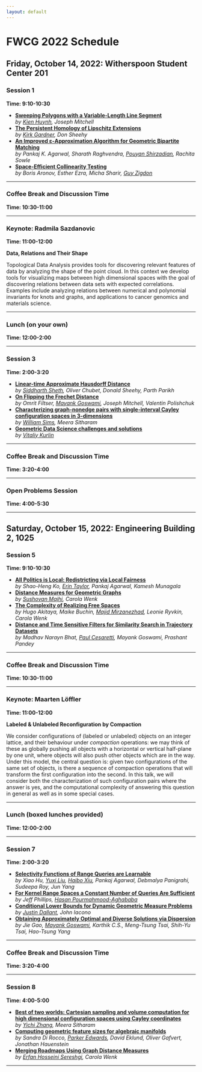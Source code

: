 ```yaml
---
layout: default
---
```


# FWCG 2022 Schedule




## Friday, October 14, 2022: Witherspoon Student Center 201
### Session 1
**Time: 9:10-10:30**  

- **<a href="abstracts/FWCG2022_paper_525.pdf">Sweeping Polygons with a Variable-Length Line Segment</a>**  
 *by <u>Kien Huynh</u>, Joseph Mitchell*
- **<a href="abstracts/FWCG2022_paper_1355.pdf">The Persistent Homology of Lipschitz Extensions</a>**  
 *by <u>Kirk Gardner</u>, Don Sheehy*
- **<a href="abstracts/FWCG2022_paper_2117.pdf">An Improved ε-Approximation Algorithm for Geometric Bipartite Matching</a>**  
 *by Pankaj K. Agarwal, Sharath Raghvendra, <u>Pouyan Shirzadian</u>, Rachita Sowle*
- **<a href="abstracts/FWCG2022_paper_3677.pdf">Space-Efficient Collinearity Testing</a>**  
 *by Boris Aronov, Esther Ezra, Micha Sharir, <u>Guy Zigdon</u>*


---
### Coffee Break and Discussion Time
**Time: 10:30-11:00**  



---
### Keynote: Radmila Sazdanovic
**Time: 11:00-12:00**  

**Data, Relations and Their Shape**  

Topological Data Analysis provides tools for discovering relevant features of data by analyzing the shape of the point cloud. In this context we develop tools for visualizing maps between high dimensional spaces with the goal of discovering relations between data sets with expected correlations. Examples include analyzing relations between numerical and polynomial invariants for knots and graphs, and applications to cancer genomics and materials science.



---
### Lunch (on your own)
**Time: 12:00-2:00**  



---
### Session 3
**Time: 2:00-3:20**  

- **<a href="abstracts/FWCG2022_paper_4511.pdf">Linear-time Approximate Hausdorff Distance</a>**  
 *by <u>Siddharth Sheth</u>, Oliver Chubet, Donald Sheehy, Parth Parikh*
- **<a href="abstracts/FWCG2022_paper_3346.pdf">On Flipping the Frechet Distance</a>**  
 *by Omrit Filtser, <u>Mayank Goswami</u>, Joseph Mitchell, Valentin Polishchuk*
- **<a href="abstracts/FWCG2022_paper_3521.pdf">Characterizing graph-nonedge pairs with single-interval Cayley configuration spaces in 3-dimensions</a>**  
 *by <u>William Sims</u>, Meera Sitharam*
- **<a href="abstracts/FWCG2022_paper_6291.pdf">Geometric Data Science challenges and solutions</a>**  
 *by <u>Vitaliy Kurlin</u>*


---
### Coffee Break and Discussion Time
**Time: 3:20-4:00**  



---
### Open Problems Session
**Time: 4:00-5:30**  



---
## Saturday, October 15, 2022: Engineering Building 2, 1025
### Session 5
**Time: 9:10-10:30**  

- **<a href="abstracts/FWCG2022_paper_4925.pdf">All Politics is Local: Redistricting via Local Fairness</a>**  
 *by Shao-Heng Ko, <u>Erin Taylor</u>, Pankaj Agarwal, Kamesh Munagala*
- **<a href="abstracts/FWCG2022_paper_1305.pdf">Distance Measures for Geometric Graphs</a>**  
 *by <u>Sushovan Majhi</u>, Carola Wenk*
- **<a href="abstracts/FWCG2022_paper_6032.pdf">The Complexity of Realizing Free Spaces</a>**  
 *by Hugo Akitaya, Maike Buchin, <u>Majid Mirzanezhad</u>, Leonie Ryvkin, Carola Wenk*
- **<a href="abstracts/FWCG2022_paper_6330.pdf">Distance and Time Sensitive Filters for Similarity Search in Trajectory Datasets</a>**  
 *by Madhav Narayn Bhat, <u>Paul Cesaretti</u>, Mayank Goswami, Prashant Pandey*


---
### Coffee Break and Discussion Time
**Time: 10:30-11:00**  



---
### Keynote: Maarten Löffler
**Time: 11:00-12:00**  

**Labeled & Unlabeled Reconfiguration by Compaction**  

We consider configurations of (labeled or unlabeled) objects on an integer lattice, and their behaviour under *compaction* operations: we may think of these as globally pushing all objects with a horizontal or vertical half-plane by one unit, where objects will also push other objects which are in the way. Under this model, the central question is: given two configurations of the same set of objects, is there a sequence of compaction operations that will transform the first configuration into the second. In this talk, we will consider both the characterization of such configuration pairs where the answer is yes, and the computational complexity of answering this question in general as well as in some special cases.



---
### Lunch (boxed lunches provided)
**Time: 12:00-2:00**  



---
### Session 7
**Time: 2:00-3:20**  

- **<a href="abstracts/FWCG2022_paper_6384.pdf">Selectivity Functions of Range Queries are Learnable</a>**  
 *by Xiao Hu, <u>Yuxi Liu</u>, <u>Haibo Xiu</u>, Pankaj Agarwal, Debmalya Panigrahi, Sudeepa Roy, Jun Yang*
- **<a href="abstracts/FWCG2022_paper_6654.pdf">For Kernel Range Spaces a Constant Number of Queries Are Sufficient</a>**  
 *by Jeff Phillips, <u>Hasan Pourmahmood-Aghababa</u>*
- **<a href="abstracts/FWCG2022_paper_6835.pdf">Conditional Lower Bounds for Dynamic Geometric Measure Problems</a>**  
 *by <u>Justin Dallant</u>, John Iacono*
- **<a href="abstracts/FWCG2022_paper_7008.pdf">Obtaining Approximately Optimal and Diverse Solutions via Dispersion</a>**  
 *by Jie Gao, <u>Mayank Goswami</u>, Karthik C.S., Meng-Tsung Tsai, Shih-Yu Tsai, Hao-Tsung Yang*


---
### Coffee Break and Discussion Time
**Time: 3:20-4:00**  



---
### Session 8
**Time: 4:00-5:00**  

- **<a href="abstracts/FWCG2022_paper_8417.pdf">Best of two worlds: Cartesian sampling and volume computation for high dimensional configuration spaces using Cayley coordinates</a>**  
 *by <u>Yichi Zhang</u>, Meera Sitharam*
- **<a href="abstracts/FWCG2022_paper_8782.pdf">Computing geometric feature sizes for algebraic manifolds</a>**  
 *by Sandra Di Rocco, <u>Parker Edwards</u>, David Eklund, Oliver Gafvert, Jonathan Hauenstein*
- **<a href="abstracts/FWCG2022_paper_9659.pdf">Merging Roadmaps Using Graph Distance Measures</a>**  
 *by <u>Erfan Hosseini Sereshgi</u>, Carola Wenk*


---
